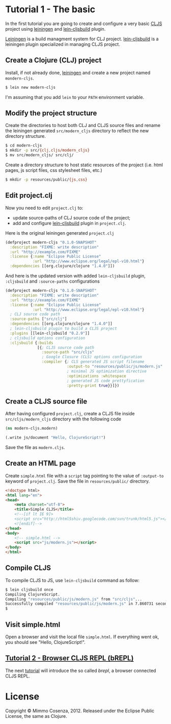 # Tutorial 1 - The basic

In the first tutorial you are going to create and configure a very basic
[CLJS][3] project using [leiningen][1] and [lein-cljsbuild][2] plugin.

[Leiningen][1] is a build managment system for CLJ
project. [lein-cljsbuild][2] is a leiningen plugin specialized in
managing CLJS project.

## Create a Clojure (CLJ) project

Install, if not already done, [leiningen][1] and create a new project
named `mondern-cljs`.

```bash
$ lein new modern-cljs
```

I'm assuming that you add `lein` to your `PATH` environment variable.

## Modify the project structure

Create the directories to host both CLJ and CLJS source files and rename
the leiningen generated `src/modern_cljs` directory to reflect the new
directory structure.

```bash
$ cd modern-cljs
$ mkdir -p src/{clj,cljs/modern_cljs}
$ mv src/modern_cljs/ src/clj/
```

Create a directory structure to host static resources of the project
(i.e. html pages, js script files, css stylesheet files, etc.)

```bash
$ mkdir -p resources/public/{js,css}
```

## Edit project.clj

Now you need to edit `project.clj` to:

* update source-paths of CLJ source code of the project;
* add and configure [lein-cljsbuild][2] plugin in `project.clj`.

Here is the original leiningen generated `project.clj`

```clojure
(defproject modern-cljs "0.1.0-SNAPSHOT"
  :description "FIXME: write description"
  :url "http://example.com/FIXME"
  :license {:name "Eclipse Public License"
            :url "http://www.eclipse.org/legal/epl-v10.html"}
  :dependencies [[org.clojure/clojure "1.4.0"]])
```

And here is the updated version with added `lein-cljsbuild` plugin,
`:cljsbuild` and `:source-paths` configurations

```clojure
(defproject modern-cljs "0.1.0-SNAPSHOT"
  :description "FIXME: write description"
  :url "http://example.com/FIXME"
  :license {:name "Eclipse Public License"
            :url "http://www.eclipse.org/legal/epl-v10.html"}
  ; CLJ source code path
  :source-paths ["src/clj"]
  :dependencies [[org.clojure/clojure "1.4.0"]]
  ; lein-cljsbuild plugin to build a CLJS project
  :plugins [[lein-cljsbuild "0.2.9"]]
  ; cljsbuild options configuration
  :cljsbuild {:builds
              [{; CLJS source code path
                :source-path "src/cljs"
                ; Google Closure (CLS) options configuration
                :compiler {; CLS generated JS script filename
                           :output-to "resources/public/js/modern.js"
                           ; minimal JS optimization directive
                           :optimizations :whitespace
                           ; generated JS code prettyfication
                           :pretty-print true}}]})
```

## Create a CLJS source file

After having configured `project.clj`, create a CLJS file inside
`src/cljs/modern_cljs` directory with the following code

```clojure
(ns modern-cljs.modern)

(.write js/document "Hello, ClojureScript!")
```

Save the file as `modern.cljs`.

## Create an HTML page

Create `simple.html` file with a `script` tag pointing to the value
of `:output-to` keyword of `project.clj`. Save the file in
`resources/public/` directory.

```html
<!doctype html>
<html lang="en">
<head>
    <meta charset="utf-8">
    <title>Simple CLJS</title>
    <!--[if lt IE 9]>
    <script src="http://html5shiv.googlecode.com/svn/trunk/html5.js"></script>
    <![endif]-->
</head>
<body>
    <!-- simple.html -->
    <script src="js/modern.js"></script>
</body>
</html>
```

## Compile CLJS

To compile CLJS to JS, use `lein-cljsbuild` command as follow:

```bash
$ lein cljsbuild once
Compiling ClojureScript.
Compiling "resources/public/js/modern.js" from "src/cljs"...
Successfully compiled "resources/public/js/modern.js" in 7.860731 seconds.
$
```
## Visit simple.html

Open a browser and visit the local file `simple.html`. If everything
went ok, you should see "Hello, ClojureScript!".

## [Tutorial 2 - Browser CLJS REPL (bREPL)][4]

The next [tutorial][4] will introduce the so called *brepl*, a browser
connected CLJS REPL.

# License

Copyright © Mimmo Cosenza, 2012. Released under the Eclipse Public
License, the same as Clojure.

[1]: https://github.com/technomancy/leiningen
[2]: https://github.com/emezeske/lein-cljsbuild.git
[3]: https://github.com/clojure/clojurescript.git
[4]: https://github.com/magomimmo/modern-cljs/blob/master/doc/tutorial-02.md
